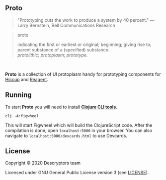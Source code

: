 ## Proto

> "Prototyping cuts the work to produce a system by 40 percent."
> — Larry Bernstein, Bell Communications Research


> proto
>
> indicating the first or earliest or original; beginning; giving rise to; parent substance of a (specified) substance.<br>
> _protolithic_; _protoplasm_; _prototype_.

<br>

__Proto__ is a collection of UI protoplasm handy for prototyping components for [Hiccup](https://github.com/weavejester/hiccup) and [Reagent](https://github.com/reagent-project/reagent).


## Running

To start __Proto__ you will need to install [__Clojure CLI tools__](https://clojure.org/guides/getting_started).

```
clj -A:figwheel
```

This will start Figwheel which will build the ClojureScript code. After the compilation is done, open `localhost:5000` in your browser. You can also navigate to `localhost:5000/devcards.html` to use Devcards.



## License

Copyright © 2020 Descryptors team

Licensed under GNU General Public License version 3 (see [LICENSE](LICENSE)).
